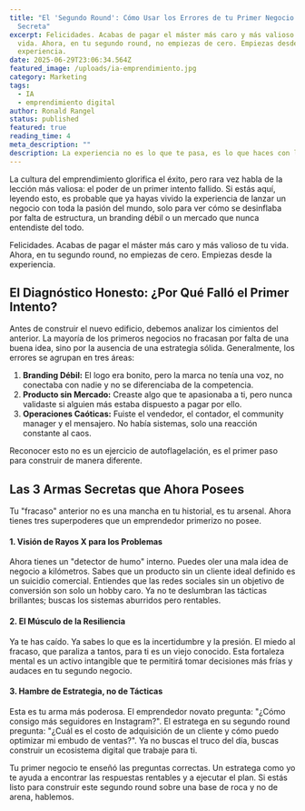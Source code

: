 ```yaml
---
title: "El 'Segundo Round': Cómo Usar los Errores de tu Primer Negocio como Arma
  Secreta"
excerpt: Felicidades. Acabas de pagar el máster más caro y más valioso de tu
  vida. Ahora, en tu segundo round, no empiezas de cero. Empiezas desde la
  experiencia.
date: 2025-06-29T23:06:34.564Z
featured_image: /uploads/ia-emprendimiento.jpg
category: Marketing
tags:
  - IA
  - emprendimiento digital
author: Ronald Rangel
status: published
featured: true
reading_time: 4
meta_description: ""
description: La experiencia no es lo que te pasa, es lo que haces con lo que te pasa.
---
```

La cultura del emprendimiento glorifica el éxito, pero rara vez habla de la lección más valiosa: el poder de un primer intento fallido. Si estás aquí, leyendo esto, es probable que ya hayas vivido la experiencia de lanzar un negocio con toda la pasión del mundo, solo para ver cómo se desinflaba por falta de estructura, un branding débil o un mercado que nunca entendiste del todo.

Felicidades. Acabas de pagar el máster más caro y más valioso de tu vida. Ahora, en tu segundo round, no empiezas de cero. Empiezas desde la experiencia.

## El Diagnóstico Honesto: ¿Por Qué Falló el Primer Intento?

Antes de construir el nuevo edificio, debemos analizar los cimientos del anterior. La mayoría de los primeros negocios no fracasan por falta de una buena idea, sino por la ausencia de una estrategia sólida. Generalmente, los errores se agrupan en tres áreas:

1. **Branding Débil:** El logo era bonito, pero la marca no tenía una voz, no conectaba con nadie y no se diferenciaba de la competencia.
2. **Producto sin Mercado:** Creaste algo que te apasionaba a ti, pero nunca validaste si alguien más estaba dispuesto a pagar por ello.
3. **Operaciones Caóticas:** Fuiste el vendedor, el contador, el community manager y el mensajero. No había sistemas, solo una reacción constante al caos.

Reconocer esto no es un ejercicio de autoflagelación, es el primer paso para construir de manera diferente.

## Las 3 Armas Secretas que Ahora Posees

Tu "fracaso" anterior no es una mancha en tu historial, es tu arsenal. Ahora tienes tres superpoderes que un emprendedor primerizo no posee.

#### **1. Visión de Rayos X para los Problemas**

Ahora tienes un "detector de humo" interno. Puedes oler una mala idea de negocio a kilómetros. Sabes que un producto sin un cliente ideal definido es un suicidio comercial. Entiendes que las redes sociales sin un objetivo de conversión son solo un hobby caro. Ya no te deslumbran las tácticas brillantes; buscas los sistemas aburridos pero rentables.

#### **2. El Músculo de la Resiliencia**

Ya te has caído. Ya sabes lo que es la incertidumbre y la presión. El miedo al fracaso, que paraliza a tantos, para ti es un viejo conocido. Esta fortaleza mental es un activo intangible que te permitirá tomar decisiones más frías y audaces en tu segundo negocio.

#### **3. Hambre de Estrategia, no de Tácticas**

Esta es tu arma más poderosa. El emprendedor novato pregunta: "¿Cómo consigo más seguidores en Instagram?". El estratega en su segundo round pregunta: "¿Cuál es el costo de adquisición de un cliente y cómo puedo optimizar mi embudo de ventas?". Ya no buscas el truco del día, buscas construir un ecosistema digital que trabaje para ti.

Tu primer negocio te enseñó las preguntas correctas. Un estratega como yo te ayuda a encontrar las respuestas rentables y a ejecutar el plan. Si estás listo para construir este segundo round sobre una base de roca y no de arena, hablemos.